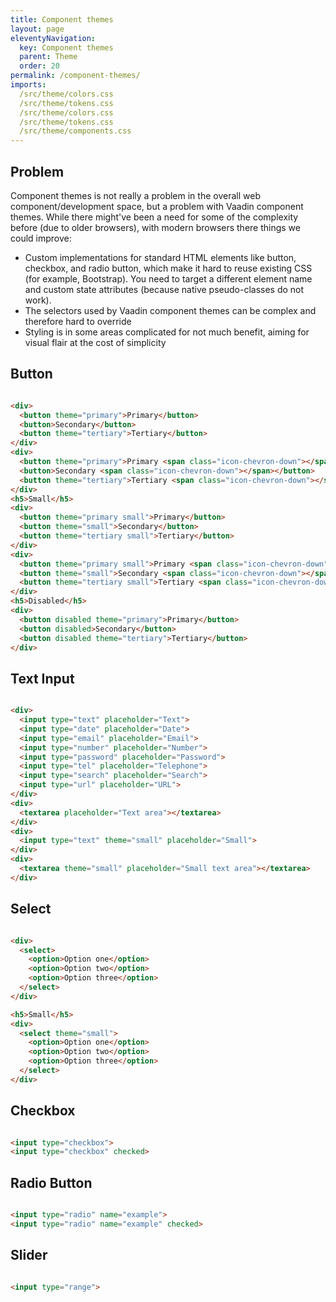 ```yaml
---
title: Component themes
layout: page
eleventyNavigation:
  key: Component themes
  parent: Theme
  order: 20
permalink: /component-themes/
imports:
  /src/theme/colors.css
  /src/theme/tokens.css
  /src/theme/colors.css
  /src/theme/tokens.css
  /src/theme/components.css
---
```


## Problem
Component themes is not really a problem in the overall web component/development space, but a problem with Vaadin component themes. While there might've been a need for some of the complexity before (due to older browsers), with modern browsers there things we could improve:

- Custom implementations for standard HTML elements like button, checkbox, and radio button, which make it hard to reuse existing CSS (for example, Bootstrap). You need to target a different element name and custom state attributes (because native pseudo-classes do not work).
- The selectors used by Vaadin component themes can be complex and therefore hard to override
- Styling is in some areas complicated for not much benefit, aiming for visual flair at the cost of simplicity

<style>
render-example,
render-example > div {
  width: 100%;
  display: flex;
  flex-wrap: wrap;
  gap: 1rem;
}
</style>

## Button
<render-example></render-example>
```html
<div>
  <button theme="primary">Primary</button>
  <button>Secondary</button>
  <button theme="tertiary">Tertiary</button>
</div>
<div>
  <button theme="primary">Primary <span class="icon-chevron-down"></span></button>
  <button>Secondary <span class="icon-chevron-down"></span></button>
  <button theme="tertiary">Tertiary <span class="icon-chevron-down"></span></button>
</div>
<h5>Small</h5>
<div>
  <button theme="primary small">Primary</button>
  <button theme="small">Secondary</button>
  <button theme="tertiary small">Tertiary</button>
</div>
<div>
  <button theme="primary small">Primary <span class="icon-chevron-down"></span></button>
  <button theme="small">Secondary <span class="icon-chevron-down"></span></button>
  <button theme="tertiary small">Tertiary <span class="icon-chevron-down"></span></button>
</div>
<h5>Disabled</h5>
<div>
  <button disabled theme="primary">Primary</button>
  <button disabled>Secondary</button>
  <button disabled theme="tertiary">Tertiary</button>
</div>
```

## Text Input
<render-example></render-example>
```html
<div>
  <input type="text" placeholder="Text">
  <input type="date" placeholder="Date">
  <input type="email" placeholder="Email">
  <input type="number" placeholder="Number">
  <input type="password" placeholder="Password">
  <input type="tel" placeholder="Telephone">
  <input type="search" placeholder="Search">
  <input type="url" placeholder="URL">
</div>
<div>
  <textarea placeholder="Text area"></textarea>
</div>
<div>
  <input type="text" theme="small" placeholder="Small">
</div>
<div>
  <textarea theme="small" placeholder="Small text area"></textarea>
</div>
```

## Select
<render-example></render-example>
```html
<div>
  <select>
    <option>Option one</option>
    <option>Option two</option>
    <option>Option three</option>
  </select>
</div>

<h5>Small</h5>
<div>
  <select theme="small">
    <option>Option one</option>
    <option>Option two</option>
    <option>Option three</option>
  </select>
</div>
```

## Checkbox
<render-example></render-example>
```html
<input type="checkbox">
<input type="checkbox" checked>
```

## Radio Button
<render-example></render-example>
```html
<input type="radio" name="example">
<input type="radio" name="example" checked>
```


## Slider
<render-example></render-example>
```html
<input type="range">
```
